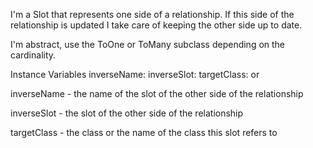 I'm a Slot that represents one side of a relationship. If this side of the relationship is updated I take care of keeping the other side up to date.I'm abstract, use  the ToOne or ToMany  subclass depending on the cardinality.Instance Variables	inverseName:		<String>	inverseSlot:		<RelationSlot>	targetClass:		<Class> or <Symbol>inverseName	- the name  of the slot of the other side of the relationshipinverseSlot	- the slot of the other side of the relationshiptargetClass	- the class or the name of the class this slot refers to